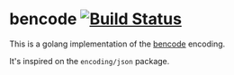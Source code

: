 # bencode [![Build Status](https://travis-ci.org/go-torrent/bencode.svg)](https://travis-ci.org/go-torrent/bencode)

This is a golang implementation of the
[bencode](http://en.wikipedia.org/wiki/Bencode) encoding.

It's inspired on the `encoding/json` package.
